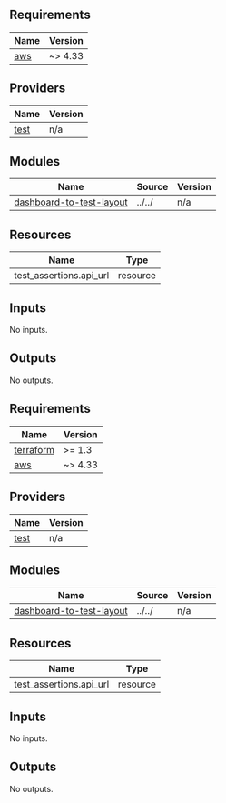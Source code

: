<!-- BEGIN_TF_DOCS -->
## Requirements

| Name | Version |
|------|---------|
| <a name="requirement_aws"></a> [aws](#requirement\_aws) | ~> 4.33 |

## Providers

| Name | Version |
|------|---------|
| <a name="provider_test"></a> [test](#provider\_test) | n/a |

## Modules

| Name | Source | Version |
|------|--------|---------|
| <a name="module_dashboard-to-test-layout"></a> [dashboard-to-test-layout](#module\_dashboard-to-test-layout) | ../../ | n/a |

## Resources

| Name | Type |
|------|------|
| test_assertions.api_url | resource |

## Inputs

No inputs.

## Outputs

No outputs.
<!-- END_TF_DOCS -->
<!-- BEGINNING OF PRE-COMMIT-TERRAFORM DOCS HOOK -->
## Requirements

| Name | Version |
|------|---------|
| <a name="requirement_terraform"></a> [terraform](#requirement\_terraform) | >= 1.3 |
| <a name="requirement_aws"></a> [aws](#requirement\_aws) | ~> 4.33 |

## Providers

| Name | Version |
|------|---------|
| <a name="provider_test"></a> [test](#provider\_test) | n/a |

## Modules

| Name | Source | Version |
|------|--------|---------|
| <a name="module_dashboard-to-test-layout"></a> [dashboard-to-test-layout](#module\_dashboard-to-test-layout) | ../../ | n/a |

## Resources

| Name | Type |
|------|------|
| test_assertions.api_url | resource |

## Inputs

No inputs.

## Outputs

No outputs.
<!-- END OF PRE-COMMIT-TERRAFORM DOCS HOOK -->
